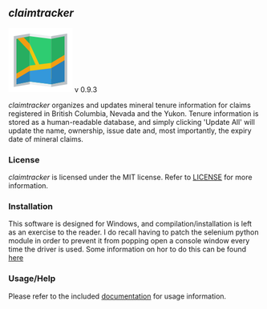 ## *claimtracker* ##

![claimtracker](icon.png)
v 0.9.3

*claimtracker* organizes and updates mineral tenure information for claims
registered in British Columbia, Nevada and the Yukon.  Tenure information is
stored as a human-readable database, and simply clicking 'Update All' will
update the name, ownership, issue date and, most importantly, the expiry date
of mineral claims.

### License ###
*claimtracker* is licensed under the MIT license. Refer to [LICENSE](LICENSE)
for more information.

### Installation ###

This software is designed for Windows, and compilation/installation is left 
as an exercise to the reader. I do recall having to patch the selenium python
module in order to prevent it from popping open a console window every time
the driver is used. Some information on hor to do this can be found
[here](https://stackoverflow.com/questions/33983860)

### Usage/Help ###

Please refer to the included [documentation](doc) for usage information.
